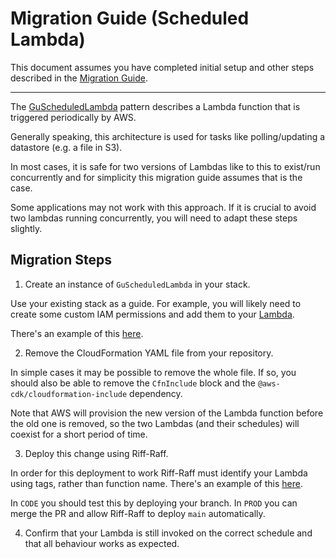 # Migration Guide (Scheduled Lambda)

This document assumes you have completed initial setup and other steps described
in the [Migration Guide](./migration-guide.md).

---

The [GuScheduledLambda](https://guardian.github.io/cdk/classes/patterns.GuScheduledLambda.html) pattern describes
a Lambda function that is triggered periodically by AWS.

Generally speaking, this architecture is used for tasks like polling/updating a datastore (e.g. a file in S3).

In most cases, it is safe for two versions of Lambdas like to this to exist/run concurrently and for simplicity
this migration guide assumes that is the case.

Some applications may not work with this approach. If it is crucial to avoid two lambdas running concurrently, you will
need to adapt these steps slightly.

## Migration Steps

1. Create an instance of `GuScheduledLambda` in your stack.

  Use your existing stack as a guide. For example, you will likely need to
  create some custom IAM permissions and add them to your
  [Lambda](https://guardian.github.io/cdk/classes/constructs_lambda.GuLambdaFunction.html).

  There's an example of this [here](https://github.com/guardian/tag-janitor/blob/9e2222d7cea6b37a48e5327efecf7b543b81af15/cdk/lib/cdk-stack.ts#L57-L62).

2. Remove the CloudFormation YAML file from your repository.

  In simple cases it may be possible to remove the whole file. If so, you
  should also be able to remove the `CfnInclude` block and the
  `@aws-cdk/cloudformation-include` dependency.

  Note that AWS will provision the new version of the Lambda function before
  the old one is removed, so the two Lambdas (and their schedules) will coexist
  for a short period of time.

3. Deploy this change using Riff-Raff.

  In order for this deployment to work Riff-Raff must identify your Lambda using tags, rather than function name.
  There's an example of this [here](https://github.com/guardian/elastic-search-monitor/pull/17/commits/6cf1684fe518c7dd7e24fc20f8047866bc6e51e3).

  In `CODE` you should test this by deploying your branch. In `PROD` you can merge
  the PR and allow Riff-Raff to deploy `main` automatically.

4. Confirm that your Lambda is still invoked on the correct schedule and that all behaviour works as expected.


